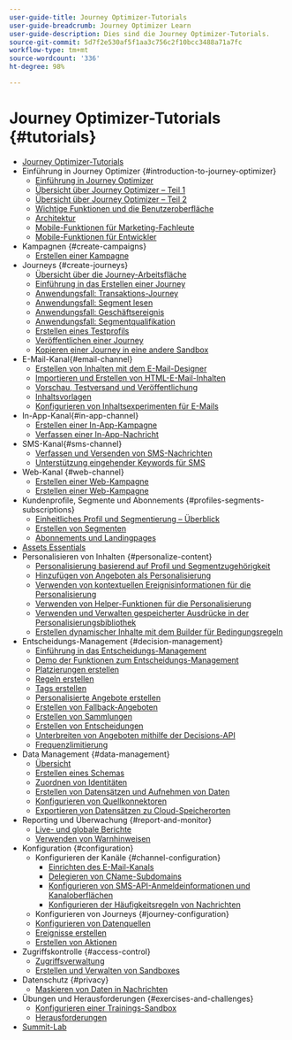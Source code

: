 ```yaml
---
user-guide-title: Journey Optimizer-Tutorials
user-guide-breadcrumb: Journey Optimizer Learn
user-guide-description: Dies sind die Journey Optimizer-Tutorials.
source-git-commit: 5d7f2e530af5f1aa3c756c2f10bcc3488a71a7fc
workflow-type: tm+mt
source-wordcount: '336'
ht-degree: 98%

---
```



# Journey Optimizer-Tutorials {#tutorials}

+ [Journey Optimizer-Tutorials](/help/overview.md)
+ Einführung in Journey Optimizer {#introduction-to-journey-optimizer}
   + [Einführung in Journey Optimizer](/help/introduction/introduction.md)
   + [Übersicht über Journey Optimizer – Teil 1](/help/introduction/journey-optimizer-overview-part-1.md)
   + [Übersicht über Journey Optimizer – Teil 2](/help/introduction/journey-optimizer-overview-part-2.md)
   + [Wichtige Funktionen und die Benutzeroberfläche](/help/introduction/key-capabilities-and-user-interface.md)
   + [Architektur](/help/introduction/architecture.md)
   + [Mobile-Funktionen für Marketing-Fachleute](/help/channels/mobile-capabilities.md)
   + [Mobile-Funktionen für Entwickler](/help/channels/mobile-capabilities-for-developers.md)
+ Kampagnen {#create-campaigns}
   + [Erstellen einer Kampagne](/help/create-campaigns/create-a-campaign.md)
+ Journeys {#create-journeys}
   + [Übersicht über die Journey-Arbeitsfläche](/help/create-journeys/overview-over-the-journey-canvas.md)
   + [Einführung in das Erstellen einer Journey](/help/create-journeys/introduction-to-building-a-journey.md)
   + [Anwendungsfall: Transaktions-Journey](/help/create-journeys/use-case-transactional-journey.md)
   + [Anwendungsfall: Segment lesen](/help/create-journeys/use-case-read-segment.md)
   + [Anwendungsfall: Geschäftsereignis](/help/create-journeys/use-case-business-event.md)
   + [Anwendungsfall: Segmentqualifikation](/help/create-journeys/use-case-read-segment-qualification.md)
   + [Erstellen eines Testprofils](/help/create-journeys/test-a-journey.md)
   + [Veröffentlichen einer Journey](/help/create-journeys/publish-a-journey.md)
   + [Kopieren einer Journey in eine andere Sandbox](/help/create-journeys/copy-a-journey.md)
+ E-Mail-Kanal{#email-channel}
   + [Erstellen von Inhalten mit dem E-Mail-Designer](/help/channels/create-content-with-the-email-designer.md)
   + [Importieren und Erstellen von HTML-E-Mail-Inhalten](/help/channels/import-and-author-html-email-content.md)
   + [Vorschau, Testversand und Veröffentlichung](/help/channels/preview-proof-and-publish.md)
   + [Inhaltsvorlagen](/help/channels/content-templates.md)
   + [Konfigurieren von Inhaltsexperimenten für E-Mails](/help/experimentation/content-experiments-for-emails.md)
+ In-App-Kanal{#in-app-channel}
   + [Erstellen einer In-App-Kampagne](/help/channels/create-an-in-app-campaign.md)
   + [Verfassen einer In-App-Nachricht ](/help/channels/author-in-app-messages.md)
+ SMS-Kanal{#sms-channel}
   + [Verfassen und Versenden von SMS-Nachrichten](/help/channels/author-and-deliver-sms-messages.md)
   + [Unterstützung eingehender Keywords für SMS](/help/channels/inbound-keyword-support-for-sms.md)
+ Web-Kanal {#web-channel}
   + [Erstellen einer Web-Kampagne](/help/channels/create-a-web-campaign.md)
   + [Erstellen einer Web-Kampagne](/help/channels/author-a-web-campaign.md)
+ Kundenprofile, Segmente und Abonnements {#profiles-segments-subscriptions}
   + [Einheitliches Profil und Segmentierung – Überblick](/help/set-up-resources/unified-profile-and-segmentation-overview.md)
   + [Erstellen von Segmenten](/help/set-up-resources/create-segments.md)
   + [Abonnements und Landingpages](/help/subscriptions-and-landing-pages.md)
+ [Assets Essentials](/help/assets-essentials-overview.md)
+ Personalisieren von Inhalten {#personalize-content}
   + [Personalisierung basierend auf Profil und Segmentzugehörigkeit](/help/personalize-content/profile-and-segment-membership-based-personalization.md)
   + [Hinzufügen von Angeboten als Personalisierung](/help/personalize-content/add-offer-decisioning-to-messages.md)
   + [Verwenden von kontextuellen Ereignisinformationen für die Personalisierung](/help/personalize-content/use-contextual-event-information-for-personalization.md)
   + [Verwenden von Helper-Funktionen für die Personalisierung](/help/personalize-content/use-helper-functions-for-personalization.md)
   + [Verwenden und Verwalten gespeicherter Ausdrücke in der Personalisierungsbibliothek](/help/personalize-content/use-and-manage-saved-expressions-in-personalization-library.md)
   + [Erstellen dynamischer Inhalte mit dem Builder für Bedingungsregeln](/help/personalize-content/create-dynamic-content.md)
+ Entscheidungs-Management {#decision-management}
   + [Einführung in das Entscheidungs-Management](/help/decision-management/introduction-to-decision-management.md)
   + [Demo der Funktionen zum Entscheidungs-Management](/help/decision-management/demo-of-decision-management-capabilities.md)
   + [Platzierungen erstellen](/help/decision-management/create-placements.md)
   + [Regeln erstellen](/help/decision-management/create-rules.md)
   + [Tags erstellen](/help/decision-management/create-tags.md)
   + [Personalisierte Angebote erstellen](/help/decision-management/create-personalized-offers.md)
   + [Erstellen von Fallback-Angeboten](/help/decision-management/create-fallback-offers.md)
   + [Erstellen von Sammlungen](/help/decision-management/create-collections.md)
   + [Erstellen von Entscheidungen](/help/decision-management/create-decisions.md)
   + [Unterbreiten von Angeboten mithilfe der Decisions-API](/help/decision-management/deliver-offers-with-the-decisions-api.md)
   + [Frequenzlimitierung](/help/decision-management/frequency-capping.md)
+ Data Management {#data-management}
   + [Übersicht](/help/set-up-data/set-up-data-overview.md)
   + [Erstellen eines Schemas](/help/set-up-data/create-schema.md)
   + [Zuordnen von Identitäten](/help/set-up-data/map-identities.md)
   + [Erstellen von Datensätzen und Aufnehmen von Daten](/help/set-up-data/create-datasets-and-ingest-data.md)
   + [Konfigurieren von Quellkonnektoren](/help/set-up-data/configure-source-connectors.md)
   + [Exportieren von Datensätzen zu Cloud-Speicherorten](/help/set-up-data/export-datasets.md)
+ Reporting und Überwachung {#report-and-monitor}
   + [Live- und globale Berichte](/help/report-and-monitor/live-and-global-reports.md)
   + [Verwenden von Warnhinweisen](/help/administration/alerts.md)
+ Konfiguration {#configuration}
   + Konfigurieren der Kanäle {#channel-configuration}
      + [Einrichten des E-Mail-Kanals](/help/set-up-channels/set-up-email-channel.md)
      + [Delegieren von CName-Subdomains](/help/set-up-channels/delegate-cname-subdomains.md)
      + [Konfigurieren von SMS-API-Anmeldeinformationen und Kanaloberflächen](/help/set-up-channels/set-up-sms-channel.md)
      + [Konfigurieren der Häufigkeitsregeln von Nachrichten](/help/administration/configure-frequency-rules.md)
   + Konfigurieren von Journeys {#journey-configuration}
   + [Konfigurieren von Datenquellen](/help/set-up-journeys/configure-data-sources.md)
   + [Ereignisse erstellen](/help/set-up-journeys/create-events.md)
   + [Erstellen von Aktionen](/help/set-up-journeys/create-actions.md)
+ Zugriffskontrolle {#access-control}
   + [Zugriffsverwaltung ](/help/set-up-access/access-management.md)
   + [Erstellen und Verwalten von Sandboxes](/help/set-up-access/create-and-manage-sandboxes.md)
+ Datenschutz {#privacy}
   + [Maskieren von Daten in Nachrichten](/help/privacy/mask-data-in-messages.md)
+ Übungen und Herausforderungen {#exercises-and-challenges}
   + [Konfigurieren einer Trainings-Sandbox](https://experienceleague.adobe.com/docs/journey-optimizer-learn/configure-a-training-sandbox/introduction-and-prerequisites.html?lang=de)
   + [Herausforderungen](https://experienceleague.adobe.com/docs/journey-optimizer-learn/challenges/introduction-and-prerequisites.html?lang=de)
+ [Summit-Lab](/help/summit-lab-731/l731-assets.md)

